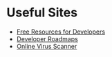 # Useful Sites

- [Free Resources for Developers](https://free-for.dev/)
- [Developer Roadmaps](https://roadmap.sh/)
- [Online Virus Scanner](https://www.virustotal.com/)
